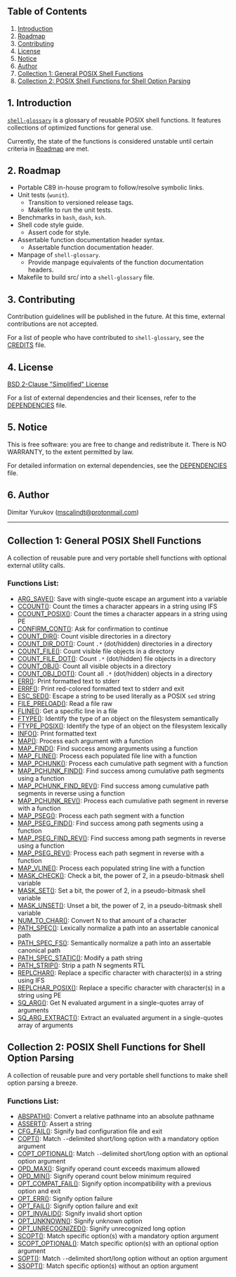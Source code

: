 ## Table of Contents

1. [Introduction](#1-introduction)
2. [Roadmap](#2-roadmap)
3. [Contributing](#3-contributing)
4. [License](#4-license)
5. [Notice](#5-notice)
6. [Author](#6-author)
7. [Collection 1: General POSIX Shell Functions](#collection-1-general-posix-shell-functions)
8. [Collection 2: POSIX Shell Functions for Shell Option Parsing](#collection-2-posix-shell-functions-for-shell-option-parsing)

## 1. Introduction

[`shell-glossary`](https://github.com/mscalindt/shell-glossary) is a glossary
of reusable POSIX shell functions. It features collections of optimized
functions for general use.

Currently, the state of the functions is considered unstable until certain
criteria in [Roadmap](#2-roadmap) are met.

## 2. Roadmap

* Portable C89 in-house program to follow/resolve symbolic links.
* Unit tests (`wunit`).
  * Transition to versioned release tags.
  * Makefile to run the unit tests.
* Benchmarks in `bash`, `dash`, `ksh`.
* Shell code style guide.
  * Assert code for style.
* Assertable function documentation header syntax.
  * Assertable function documentation header.
* Manpage of `shell-glossary`.
  * Provide manpage equivalents of the function documentation headers.
* Makefile to build src/ into a `shell-glossary` file.

## 3. Contributing

Contribution guidelines will be published in the future. At this time, external
contributions are not accepted.

For a list of people who have contributed to `shell-glossary`, see the
[CREDITS](CREDITS) file.

## 4. License

[BSD 2-Clause "Simplified" License](LICENSE)

For a list of external dependencies and their licenses, refer to the
[DEPENDENCIES](DEPENDENCIES) file.

## 5. Notice

This is free software: you are free to change and redistribute it. There is NO
WARRANTY, to the extent permitted by law.

For detailed information on external dependencies, see the
[DEPENDENCIES](DEPENDENCIES) file.

## 6. Author

Dimitar Yurukov (mscalindt@protonmail.com)

---

## Collection 1: General POSIX Shell Functions

A collection of reusable pure and very portable shell functions with optional
external utility calls.

### Functions List:

- [ARG_SAVE()](src/arg_save): Save with single-quote escape an argument into a variable
- [CCOUNT()](src/ccount): Count the times a character appears in a string using IFS
- [CCOUNT_POSIX()](src/ccount_posix): Count the times a character appears in a string using PE
- [CONFIRM_CONT()](src/confirm_cont): Ask for confirmation to continue
- [COUNT_DIR()](src/count_dir): Count visible directories in a directory
- [COUNT_DIR_DOT()](src/count_dir_dot): Count `.*` (dot/hidden) directories in a directory
- [COUNT_FILE()](src/count_file): Count visible file objects in a directory
- [COUNT_FILE_DOT()](src/count_file_dot): Count `.*` (dot/hidden) file objects in a directory
- [COUNT_OBJ()](src/count_obj): Count all visible objects in a directory
- [COUNT_OBJ_DOT()](src/count_obj_dot): Count all `.*` (dot/hidden) objects in a directory
- [ERR()](src/err): Print formatted text to stderr
- [ERRF()](src/errF): Print red-colored formatted text to stderr and exit
- [ESC_SED()](src/esc_sed): Escape a string to be used literally as a POSIX `sed` string
- [FILE_PRELOAD()](src/file_preload): Read a file raw
- [FLINE()](src/fline): Get a specific line in a file
- [FTYPE()](src/ftype): Identify the type of an object on the filesystem semantically
- [FTYPE_POSIX()](src/ftype_posix): Identify the type of an object on the filesystem lexically
- [INFO()](src/info): Print formatted text
- [MAP()](src/map): Process each argument with a function
- [MAP_FIND()](src/map_find): Find success among arguments using a function
- [MAP_FLINE()](src/map_fline): Process each populated file line with a function
- [MAP_PCHUNK()](src/map_pchunk): Process each cumulative path segment with a function
- [MAP_PCHUNK_FIND()](src/map_pchunk_find): Find success among cumulative path segments using a function
- [MAP_PCHUNK_FIND_REV()](src/map_pchunk_find_rev): Find success among cumulative path segments in reverse using a function
- [MAP_PCHUNK_REV()](src/map_pchunk_rev): Process each cumulative path segment in reverse with a function
- [MAP_PSEG()](src/map_pseg): Process each path segment with a function
- [MAP_PSEG_FIND()](src/map_pseg_find): Find success among path segments using a function
- [MAP_PSEG_FIND_REV()](src/map_pseg_find_rev): Find success among path segments in reverse using a function
- [MAP_PSEG_REV()](src/map_pseg_rev): Process each path segment in reverse with a function
- [MAP_VLINE()](src/map_vline): Process each populated string line with a function
- [MASK_CHECK()](src/mask_check): Check a bit, the power of 2, in a pseudo-bitmask shell variable
- [MASK_SET()](src/mask_set): Set a bit, the power of 2, in a pseudo-bitmask shell variable
- [MASK_UNSET()](src/mask_unset): Unset a bit, the power of 2, in a pseudo-bitmask shell variable
- [NUM_TO_CHAR()](src/num_to_char): Convert N to that amount of a character
- [PATH_SPEC()](src/path_spec): Lexically normalize a path into an assertable canonical path
- [PATH_SPEC_FS()](src/path_spec_fs): Semantically normalize a path into an assertable canonical path
- [PATH_SPEC_STATIC()](src/path_spec_static): Modify a path string
- [PATH_STRIP()](src/path_strip): Strip a path N segments RTL
- [REPLCHAR()](src/replchar): Replace a specific character with character(s) in a string using IFS
- [REPLCHAR_POSIX()](src/replchar_posix): Replace a specific character with character(s) in a string using PE
- [SQ_ARG()](src/sq_arg): Get N evaluated argument in a single-quotes array of arguments
- [SQ_ARG_EXTRACT()](src/sq_arg_extract): Extract an evaluated argument in a single-quotes array of arguments

## Collection 2: POSIX Shell Functions for Shell Option Parsing

A collection of reusable pure and very portable shell functions to make shell
option parsing a breeze.

### Functions List:

- [ABSPATH()](src/abspath): Convert a relative pathname into an absolute pathname
- [ASSERT()](src/assert): Assert a string
- [CFG_FAIL()](src/cfg_fail): Signify bad configuration file and exit
- [COPT()](src/copt): Match `-`-delimited short/long option with a mandatory option argument
- [COPT_OPTIONAL()](src/copt_optional): Match `-`-delimited short/long option with an optional option argument
- [OPD_MAX()](src/opd_max): Signify operand count exceeds maximum allowed
- [OPD_MIN()](src/opd_min): Signify operand count below minimum required
- [OPT_COMPAT_FAIL()](src/opt_compat_fail): Signify option incompatibility with a previous option and exit
- [OPT_ERR()](src/opt_err): Signify option failure
- [OPT_FAIL()](src/opt_fail): Signify option failure and exit
- [OPT_INVALID()](src/opt_invalid): Signify invalid short option
- [OPT_UNKNOWN()](src/opt_unknown): Signify unknown option
- [OPT_UNRECOGNIZED()](src/opt_unrecognized): Signify unrecognized long option
- [SCOPT()](src/scopt): Match specific option(s) with a mandatory option argument
- [SCOPT_OPTIONAL()](src/scopt_optional): Match specific option(s) with an optional option argument
- [SOPT()](src/sopt): Match `-`-delimited short/long option without an option argument
- [SSOPT()](src/ssopt): Match specific option(s) without an option argument
